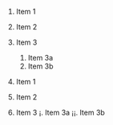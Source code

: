 1. Item 1
2. Item 2
3. Item 3
   1. Item 3a
   2. Item 3b


1. Item 1
2. Item 2
3. Item 3
      ¡. Item 3a
      ¡¡. Item 3b


